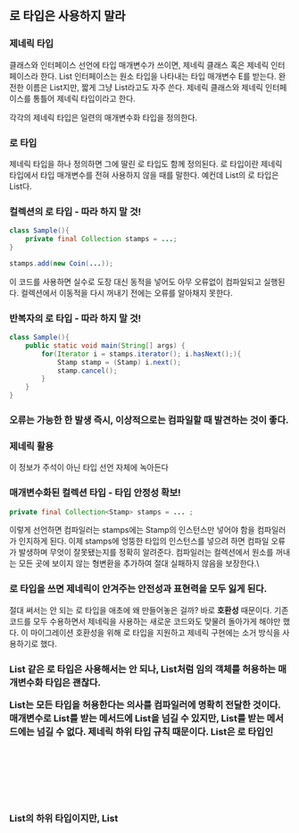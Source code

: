 ## 로 타입은 사용하지 말라

### 제네릭 타입
클래스와 인터페이스 선언에 타입 매개변수가 쓰이면, 제네릭 클래스 혹은 제네릭 인터페이스라 한다. 
List 인터페이스는 원소 타입을 나타내는 타입 매개변수 E를 받는다. 
완전한 이름은 List<E>지만, 짧게 그냥 List라고도 자주 쓴다.
제네릭 클래스와 제네릭 인터페이스를 통틀어 제네릭 타입이라고 한다.  

각각의 제네릭 타입은 일련의 매개변수화 타입을 정의한다.

### 로 타입
제네릭 타입을 하나 정의하면 그에 딸린 로 타입도 함께 정의된다. 
로 타입이란 제네릭 타입에서 타입 매개변수를 전혀 사용하지 않을 때를 말한다. 
예컨데 List<E>의 로 타입은 List다. 

### 컬렉션의 로 타입 - 따라 하지 말 것!
```java
class Sample(){
    private final Collection stamps = ...;
}
```
```java
stamps.add(new Coin(...));
```
이 코드를 사용하면 실수로 도장 대신 동적을 넣어도 아무 오류없이 컴파일되고 실행된다. 
컬렉션에서 이동적을 다시 꺼내기 전에는 오류를 알아채지 못한다. 

### 반복자의 로 타입 - 따라 하지 말 것! 
```java
class Sample(){
    public static void main(String[] args) {
        for(Iterator i = stamps.iterator(); i.hasNext();){
            Stamp stamp = (Stamp) i.next();
            stamp.cancel();
        }
    }
}
```
### 오류는 가능한 한 발생 즉시, 이상적으로는 컴파일할 때 발견하는 것이 좋다. 

### 제네릭 활용
이 정보가 주석이 아닌 타입 선언 자체에 녹아든다

### 매개변수화된 컬렉션 타입 - 타입 안정성 확보!
```java
private final Collection<Stamp> stamps = ... ;
```
이렇게 선언하면 컴파일러는 stamps에는 Stamp의 인스턴스만 넣어야 함을 컴파일러가 인지하게 된다. 
이제 stamps에 엉뚱한 타입의 인스턴스를 넣으려 하면 컴파일 오류가 발생하며 무엇이 잘못됐는지를 정확히 알려준다. 
컴파일러는 컬렉션에서 원소를 꺼내는 모든 곳에 보이지 않는 형변환을 추가하여 절대 실패하지 않음을 보장한다.\

### 로 타입을 쓰면 제네릭이 안겨주는 안전성과 표현력을 모두 잃게 된다. 
절대 써서는 안 되는 로 타입을 애초에 왜 만들어놓은 걸까? 바로 **호환성** 때문이다.
기존 코드를 모두 수용하면서 제네릭을 사용하는 새로운 코드와도 맞물려 돌아가게 해야만 했다. 
이 마이그레이션 호환성을 위해 로 타입을 지원하고 제네릭 구현에는 소거 방식을 사용하기로 했다. 

### List 같은 로 타입은 사용해서는 안 되나, List<Object>처럼 임의 객체를 허용하는 매개변수화 타입은 괜찮다.
List<Object>는 모든 타입을 허용한다는 의사를 컴파일러에 명확히 전달한 것이다. 
매개변수로 List를 받는 메서드에 List<String>을 넘길 수 있지만, List<Object>를 받는 메서드에는 넘길 수 없다. 
제네릭 하위 타입 규칙 때문이다. 
List<String>은 로 타입인 List의 하위 타입이지만, List<Object>의 하위 타입은 아니다. 

### List<Object> 같은 매개변수화 타입을 사용할 때와 달리 List 같은 로 타입을 사용하면 타입 안전성을 잃게 된다. 

### 런타임에 실패한다. - unsafeAdd 메서드가 로 타입(List)을 사용
```java
class Sample(){
    public static void main(String[] args) {
        List<String> strings = new ArrayList<>();
        unsafeAdd(strings, Integer.valueOf(42));
        String s = strings.get(0); // 컴파일러가 자동으로 형변화 코드를 넣어준다. 
    }
    
    private static void unsafeAdd(List list, Object o){
        list.add(o);
    }
}
```
- Test.java:10 : warning: [unchecked] unchecked call to add(E) as a member of the raw type List
list.add(o);

strings.get(0)의 결과를 형변환하려 할때 ClassCastException을 던진다. 
컴파일러의 경고를 무시하여 그 대가를 치른 것이다. 

로 타입인 List를 매개변수화 타입인 List<Object>로 바꾼 다음 다시 컴파일해보자.

- Test.java:5: error: incompatible types: List<String> cannot be converted to List<Object>
    unsafeAdd(strings. Integer.valueOf(42));

2개의 집합(Set)을 받아 공통 원소를 반환하는 메서드를 작성한다고 해보자

### 잘못된 예 - 모르는 타입의 원소도 받는 로 타입을 사용했다. 
```java
class Sample(){
    static int numElementsInCommon(Set s1, Set s2){
        int result = 0;
        for(Object o1: s1)
            if(s2.contains(o1))
                result++;
        return result;
    }
}
```





